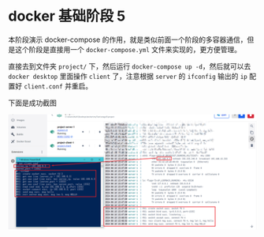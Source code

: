 # docker 基础阶段 5

本阶段演示 docker-compose 的作用，就是类似前面一个阶段的多容器通信，但是这个阶段是直接用一个 `docker-compose.yml` 文件来实现的，更方便管理。

直接去到文件夹 `project/` 下，然后运行 `docker-compose up -d`，然后就可以去 `docker desktop` 里面操作 `client` 了，注意根据 `server` 的 `ifconfig` 输出的 `ip` 配置好 `client.conf` 并重启。

下面是成功截图

![](./succ.png)